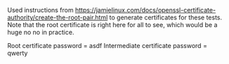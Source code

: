 Used instructions from https://jamielinux.com/docs/openssl-certificate-authority/create-the-root-pair.html to generate certificates for these tests.  Note that the root certificate is right here for all to see, which would be a huge no no in practice.

Root certificate password = asdf
Intermediate certificate password = qwerty
